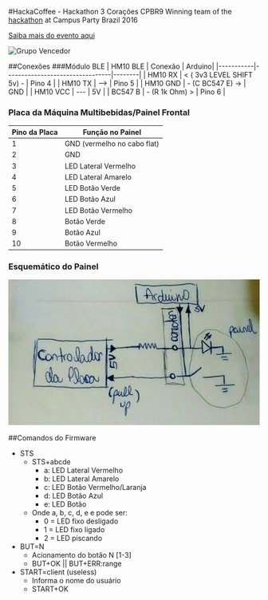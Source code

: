 #HackaCoffee - Hackathon 3 Corações CPBR9 
Winning team of the [hackathon](https://twitter.com/3coracoes/status/693587047345451010) at Campus Party Brazil 2016

[Saiba mais do evento aqui](http://www.mexidodeideias.com.br/eventos/um-hackathon-cafeinado-na-campus-party-brasil/)

![Grupo Vencedor](https://raw.githubusercontent.com/ezefranca/hackafe/master/grupo.png)


##Conexões
###Módulo BLE
| HM10 BLE  | Conexão                         | Arduino|
|-----------|---------------------------------|--------|
| HM10 RX   | < ( 3v3 LEVEL SHIFT 5v) - | Pino 4 |
| HM10 TX   | --> | Pino 5 |
| HM10 GND  | - (C BC547 E) -> | GND    |
| HM10 VCC  | --- | 5V     |
| BC547 B   | - (R 1k Ohm) > | Pino 6 |

### Placa da Máquina Multibebidas/Painel Frontal
| Pino da Placa | Função no Painel |
|---------------|------------------|
|1 | GND (vermelho no cabo flat)|
|2 | GND |
|3 | LED Lateral Vermelho |
|4 | LED Lateral Amarelo |
|5 | LED Botão Verde |
|6 | LED Botão Azul |
|7 | LED Botão Vermelho |
|8 | Botão Verde |
|9 | Botão Azul |
|10| Botão Vermelho |

### Esquemático do Painel
![Esquemático do Painel](/images/schme.jpeg)


##Comandos do Firmware
* STS
  * STS+abcde
    * a: LED Lateral Vermelho
    * b: LED Lateral Amarelo
    * c: LED Botão Vermelho/Laranja
    * d: LED Botão Azul
    * e: LED Botão
  * Onde a, b, c, d, e e pode ser:
    * 0 = LED fixo desligado
    * 1 = LED fixo ligado
    * 2 = LED piscando
* BUT=N
  * Acionamento do botão N [1-3]
  * BUT+OK || BUT+ERR:range
* START=client (useless)
  * Informa o nome do usuário
  * START+OK
